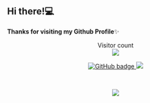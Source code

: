 ## Hi there!💻

**Thanks  for visiting my Github Profile**✨ 
</br>
<p align="center"> 
  Visitor count<br>
  <img src="https://profile-counter.glitch.me/nayeemdev/count.svg" />
</p>

<p align="center">
  <a href="https://github.com/nayeemdev?tab=followers">
    <img src="https://img.shields.io/github/followers/nayeemdev?label=Followers&logo=GitHub&style=for-the-badge" alt="GitHub badge" />
  </a>
  <a href="http://twitter.com/nayeemdev">
    <img src="https://img.shields.io/twitter/follow/nayeemdev?label=Twitter&logo=twitter&style=for-the-badge" />
  </a>
</p>
</br>
<p align=center>
<img align="center" src="https://github-readme-stats.vercel.app/api?username=nayeemdev&&show_icons=true&title_color=ffffff&icon_color=bb2acf&text_color=daf7dc&bg_color=151515"> 
</p>
